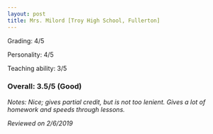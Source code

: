 ```yaml
---
layout: post
title: Mrs. Milord [Troy High School, Fullerton]
---
```


Grading: 4/5

Personality: 4/5

Teaching ability: 3/5

### Overall: 3.5/5 (Good)

*Notes: Nice; gives partial credit, but is not too lenient. Gives a lot of homework and speeds through lessons.*

*Reviewed on 2/6/2019*
